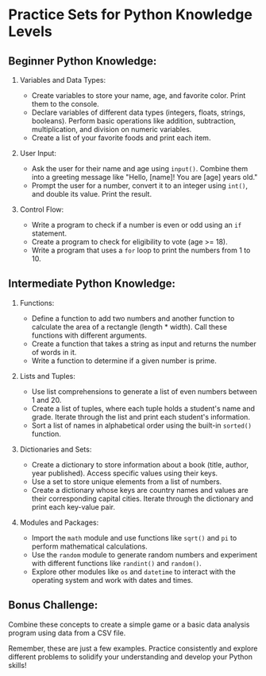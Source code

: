 # Practice Sets for Python Knowledge Levels

## Beginner Python Knowledge:

1. Variables and Data Types:

   - Create variables to store your name, age, and favorite color. Print them to the console.
   - Declare variables of different data types (integers, floats, strings, booleans). Perform basic operations like addition, subtraction, multiplication, and division on numeric variables.
   - Create a list of your favorite foods and print each item.

2. User Input:

   - Ask the user for their name and age using `input()`. Combine them into a greeting message like "Hello, [name]! You are [age] years old."
   - Prompt the user for a number, convert it to an integer using `int()`, and double its value. Print the result.

3. Control Flow:

   - Write a program to check if a number is even or odd using an `if` statement.
   - Create a program to check for eligibility to vote (age >= 18).
   - Write a program that uses a `for` loop to print the numbers from 1 to 10.

## Intermediate Python Knowledge:

1. Functions:

   - Define a function to add two numbers and another function to calculate the area of a rectangle (length * width). Call these functions with different arguments.
   - Create a function that takes a string as input and returns the number of words in it.
   - Write a function to determine if a given number is prime.

2. Lists and Tuples:

   - Use list comprehensions to generate a list of even numbers between 1 and 20.
   - Create a list of tuples, where each tuple holds a student's name and grade. Iterate through the list and print each student's information.
   - Sort a list of names in alphabetical order using the built-in `sorted()` function.

3. Dictionaries and Sets:

   - Create a dictionary to store information about a book (title, author, year published). Access specific values using their keys.
   - Use a set to store unique elements from a list of numbers.
   - Create a dictionary whose keys are country names and values are their corresponding capital cities. Iterate through the dictionary and print each key-value pair.

4. Modules and Packages:

   - Import the `math` module and use functions like `sqrt()` and `pi` to perform mathematical calculations.
   - Use the `random` module to generate random numbers and experiment with different functions like `randint()` and `random()`.
   - Explore other modules like `os` and `datetime` to interact with the operating system and work with dates and times.

## Bonus Challenge:

Combine these concepts to create a simple game or a basic data analysis program using data from a CSV file.

Remember, these are just a few examples. Practice consistently and explore different problems to solidify your understanding and develop your Python skills!
